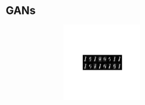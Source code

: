 # GANs
<p align="center">
    <img width = 200 height = 200 src="https://github.com/OakLake/GANs/blob/master/gifs/MNIST_GAN_!.gif">
    </p>
